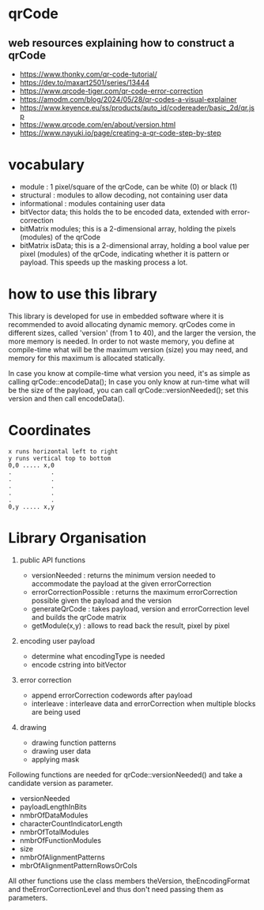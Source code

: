 # qrCode

## web resources explaining how to construct a qrCode

* https://www.thonky.com/qr-code-tutorial/
* https://dev.to/maxart2501/series/13444
* https://www.qrcode-tiger.com/qr-code-error-correction
* https://amodm.com/blog/2024/05/28/qr-codes-a-visual-explainer
* https://www.keyence.eu/ss/products/auto_id/codereader/basic_2d/qr.jsp
* https://www.qrcode.com/en/about/version.html
* https://www.nayuki.io/page/creating-a-qr-code-step-by-step

# vocabulary
* module : 1 pixel/square of the qrCode, can be white (0) or black (1)
* structural : modules to allow decoding, not containing user data 
* informational : modules containing user data
* bitVector<size> data; this holds the to be encoded data, extended with error-correction
* bitMatrix<size> modules; this is a 2-dimensional array, holding the pixels (modules) of the qrCode
* bitMatrix<size> isData; this is a 2-dimensional array, holding a bool value per pixel (modules) of the qrCode, indicating whether it is pattern or payload. This speeds up the masking process a lot.

# how to use this library
This library is developed for use in embedded software where it is recommended to avoid allocating dynamic memory.
qrCodes come in different sizes, called 'version' (from 1 to 40), and the larger the version, the more memory is needed.
In order to not waste memory, you define at compile-time what will be the maximum version (size) you may need, and memory for this maximum is allocated statically.

In case you know at compile-time what version you need, it's as simple as calling qrCode::encodeData();
In case you only know at run-time what will be the size of the payload, you can call qrCode::versionNeeded(); set this version and then call encodeData().


# Coordinates
```top-left is (0,0)
x runs horizontal left to right
y runs vertical top to bottom
0,0 ..... x,0
.           .
.           .
.           .
.           .
.           .
0,y ..... x,y
```

# Library Organisation

1. public API functions
    * versionNeeded : returns the minimum version needed to accommodate the payload at the given errorCorrection
    * errorCorrectionPossible : returns the maximum errorCorrection possible given the payload and the version
    * generateQrCode : takes payload, version and errorCorrection level and builds the qrCode matrix
    * getModule(x,y) : allows to read back the result, pixel by pixel

2. encoding user payload
    * determine what encodingType is needed
    * encode cstring into bitVector

3. error correction
    * append errorCorrection codewords after payload
    * interleave : interleave data and errorCorrection when multiple blocks are being used

4. drawing
    * drawing function patterns
    * drawing user data
    * applying mask



Following functions are needed for qrCode::versionNeeded() and take a candidate version as parameter.
* versionNeeded
* payloadLengthInBits
* nmbrOfDataModules
* characterCountIndicatorLength
* nmbrOfTotalModules
* nmbrOfFunctionModules
* size
* nmbrOfAlignmentPatterns
* mbrOfAlignmentPatternRowsOrCols

All other functions use the class members theVersion, theEncodingFormat and theErrorCorrectionLevel and thus don't need passing them as parameters.
